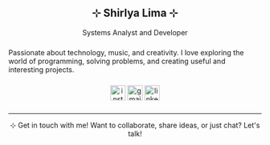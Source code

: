 <h2 align="center">⊹ Shirlya Lima ⊹</h2>

<p align="center">Systems Analyst and Developer </p> 

###
Passionate about technology, music, and creativity. I love exploring the world of programming, solving problems, and creating useful and interesting projects.

###
<div align="center">
  <a href="https://www.instagram.com/shirlya.lima/"><img src="https://img.shields.io/static/v1?message=Instagram&logo=instagram&label=&color=E4405F&logoColor=white&labelColor=&style=for-the-badge" height="30" alt="instagram logo"></a>
  <a href="mailto:shirlyalima.dev@gmail.com"><img src="https://img.shields.io/static/v1?message=Gmail&logo=gmail&label=&color=D14836&logoColor=white&labelColor=&style=for-the-badge" height="30" alt="gmail logo"></a>
  <a href="https://www.linkedin.com/in/shirlya"><img src="https://img.shields.io/static/v1?message=LinkedIn&logo=linkedin&label=&color=0077B5&logoColor=white&labelColor=&style=for-the-badge" height="30" alt="linkedin logo"></a>
</div>

###
---
<div align="center">
⊹ Get in touch with me!
Want to collaborate, share ideas, or just chat? Let's talk!
</div>
